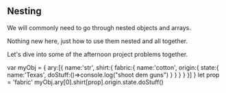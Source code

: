 ## Nesting

We will commonly need to go through nested objects and arrays.

Nothing new here, just how to use them nested and all together.

Let's dive into some of the afternoon project problems together.

var myObj = {
    ary:[{
        name:'str',
        shirt:{
            fabric:{
                name:'cotton',
                origin:{
                    state:{
                        name:'Texas',
                        doStuff:()=>console.log("shoot dem guns")
                    }
                }
            }
        }
    }]
}
let prop = 'fabric'
myObj.ary[0].shirt[prop].origin.state.doStuff()